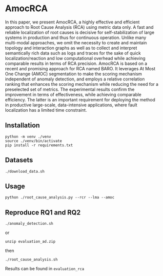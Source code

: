 # AmocRCA

In this paper, we present AmocRCA, a highly effective and efficient approach to Root Cause Analysis (RCA) using metric data only. A fast and reliable localization of root causes is decisive for self-stabilization of large systems in production and thus for continuous operation. Unlike many multi-modal approaches, we omit the necessity to create and maintain topology and interaction graphs as well as to collect and interpret semantically rich data such as logs and traces for the sake of quick localization/reaction and low computational overhead while achieving comparable results in terms of RCA precision. AmocRCA is based on a recent and promising approach for RCA named BARO. It leverages At Most One Change (AMOC) segmentation to make the scoring mechanism independent of anomaly detection, and employs a relative correlation ranking that enhances the scoring mechanism while reducing the need for a preselected set of metrics. The experimental results confirm the improvement in terms of effectiveness, while achieving comparable efficiency. The latter is an important requirement for deploying the method in productive large-scale, data-intensive applications, where fault localization has a limited time constraint.

## Installation

```
python -m venv ./venv
source ./venv/bin/activate
pip install -r requirements.txt
```

## Datasets

```
./download_data.sh
```

## Usage

```
python ./root_cause_analysis.py --rcr --lma --amoc
```

## Reproduce RQ1 and RQ2

```
./anomaly_detection.sh
```

or 

```
unzip evaluation_ad.zip
```

then

```
./root_cause_analysis.sh
```

Results can be found in `evaluation_rca`
